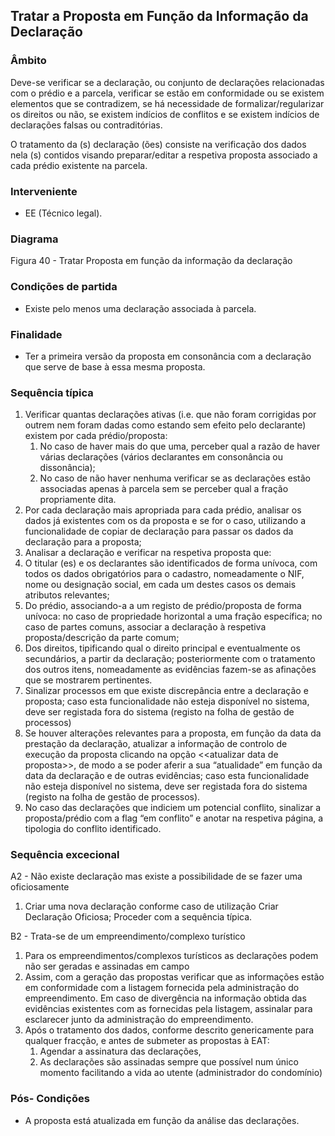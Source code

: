 ## Tratar a Proposta em Função da Informação da Declaração

### Âmbito

Deve-se verificar se a declaração, ou conjunto de declarações relacionadas com o prédio e a parcela, verificar se estão em conformidade ou se existem elementos que se contradizem, se há necessidade de formalizar/regularizar os direitos ou não, se existem indícios de conflitos e se existem indícios de declarações falsas ou contraditórias.

O tratamento da \(s\) declaração \(ões\) consiste na verificação dos dados nela \(s\) contidos visando preparar/editar a respetiva proposta associado a cada prédio existente na parcela.

### Interveniente

* EE \(Técnico legal\).

### Diagrama

Figura 40 - Tratar Proposta em função da informação da declaração

### Condições de partida

* Existe pelo menos uma declaração associada à parcela.

### Finalidade

* Ter a primeira versão da proposta em consonância com a declaração que serve de base à essa mesma proposta.

### Sequência típica

1. Verificar quantas declarações ativas \(i.e. que não foram corrigidas por outrem nem foram dadas como estando sem efeito pelo declarante\) existem por cada prédio/proposta:
   1. No caso de haver mais do que uma, perceber qual a razão de haver várias declarações \(vários declarantes em consonância ou dissonância\);
   2. No caso de não haver nenhuma verificar se as declarações estão associadas apenas à parcela sem se perceber qual a fração propriamente dita.
2. Por cada declaração mais apropriada para cada prédio, analisar os dados já existentes com os da proposta e se for o caso, utilizando a funcionalidade de copiar de declaração para passar os dados da declaração para a proposta;
3. Analisar a declaração e verificar na respetiva proposta que:
4. O titular \(es\) e os declarantes são identificados de forma unívoca, com todos os dados obrigatórios para o cadastro, nomeadamente o NIF, nome ou designação social, em cada um destes casos os demais atributos relevantes;
5. Do prédio, associando-a a um registo de prédio/proposta de forma unívoca: no caso de propriedade horizontal a uma fração específica; no caso de partes comuns, associar a declaração à respetiva proposta/descrição da parte comum;
6. Dos direitos, tipificando qual o direito principal e eventualmente os secundários, a partir da declaração; posteriormente com o tratamento dos outros itens, nomeadamente as evidências fazem-se as afinações que se mostrarem pertinentes.
7. Sinalizar processos em que existe discrepância entre a declaração e proposta; caso esta funcionalidade não esteja disponível no sistema, deve ser registada fora do sistema \(registo na folha de gestão de processos\)
8. Se houver alterações relevantes para a proposta, em função da data da prestação da declaração, atualizar a informação de controlo de execução da proposta clicando na opção &lt;&lt;atualizar data de proposta&gt;&gt;, de modo a se poder aferir a sua “atualidade” em função da data da declaração e de outras evidências; caso esta funcionalidade não esteja disponível no sistema, deve ser registada fora do sistema \(registo na folha de gestão de processos\).
9. No caso das declarações que indiciem um potencial conflito, sinalizar a proposta/prédio com a flag “em conflito” e anotar na respetiva página, a tipologia do conflito identificado.

### Sequência excecional

A2 - Não existe declaração mas existe a possibilidade de se fazer uma oficiosamente

1. Criar uma nova declaração conforme caso de utilização Criar Declaração Oficiosa; Proceder com a sequência típica.

B2 - Trata-se de um empreendimento/complexo turístico

1. Para os empreendimentos/complexos turísticos as declarações podem não ser geradas e assinadas em campo
2. Assim, com a geração das propostas verificar que as informações estão em conformidade com a listagem fornecida pela administração do empreendimento. Em caso de divergência na informação obtida das evidências existentes com as fornecidas pela listagem, assinalar para esclarecer junto da administração do empreendimento.
3. Após o tratamento dos dados, conforme descrito genericamente para qualquer fracção, e antes de submeter as propostas à EAT:
   1. Agendar a assinatura das declarações,
   2. As declarações são assinadas sempre que possível num único momento facilitando a vida ao utente \(administrador do condomínio\)

### Pós- Condições

* A proposta está atualizada em função da análise das declarações.



